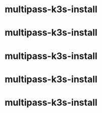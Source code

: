 # multipass-k3s-install
# multipass-k3s-install
# multipass-k3s-install
# multipass-k3s-install
# multipass-k3s-install

